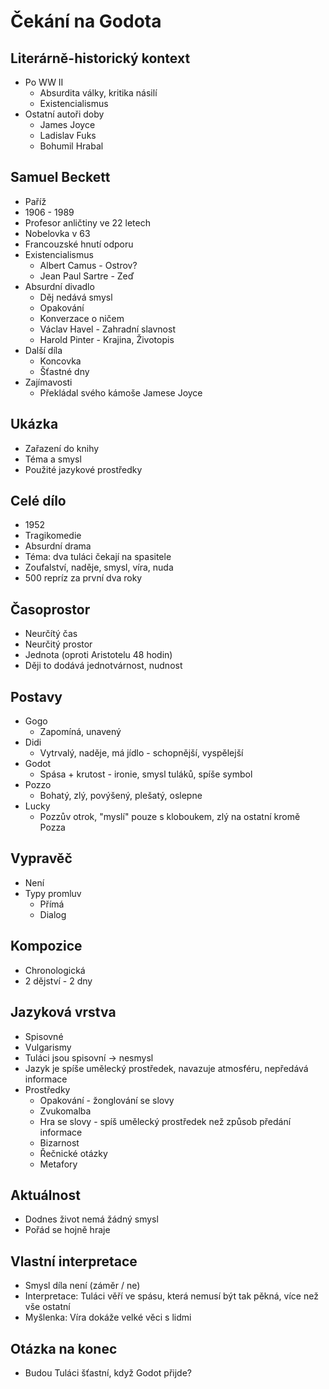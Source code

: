 # Čekání na Godota

## Literárně-historický kontext
- Po WW II
    - Absurdita války, kritika násilí
    - Existencialismus
- Ostatní autoři doby
    - James Joyce
    - Ladislav Fuks
    - Bohumil Hrabal

## Samuel Beckett
- Paříž
- 1906 - 1989
- Profesor anličtiny ve 22 letech
- Nobelovka v 63
- Francouzské hnutí odporu
- Existencialismus
    - Albert Camus - Ostrov?
    - Jean Paul Sartre - Zeď
- Absurdní divadlo
    - Děj nedává smysl
    - Opakování
    - Konverzace o ničem
    - Václav Havel - Zahradní slavnost
    - Harold Pinter - Krajina, Životopis
- Další díla
    - Koncovka
    - Šťastné dny
- Zajímavosti
    - Překládal svého kámoše Jamese Joyce

## Ukázka
- Zařazení do knihy
- Téma a smysl
- Použité jazykové prostředky

## Celé dílo
- 1952
- Tragikomedie
- Absurdní drama
- Téma: dva tuláci čekají na spasitele
- Zoufalství, naděje, smysl, víra, nuda
- 500 repríz za první dva roky

## Časoprostor
- Neurčítý čas
- Neurčitý prostor
- Jednota (oproti Aristotelu 48 hodin)
- Ději to dodává jednotvárnost, nudnost

## Postavy
- Gogo
    - Zapomíná, unavený
- Didi
    - Vytrvalý, naděje, má jídlo - schopnější, vyspělejší
- Godot
    - Spása + krutost - ironie, smysl tuláků, spíše symbol
- Pozzo
    - Bohatý, zlý, povýšený, plešatý, oslepne
- Lucky
    - Pozzův otrok, "myslí" pouze s kloboukem, zlý na ostatní kromě Pozza

## Vypravěč
- Není
- Typy promluv
    - Přímá
    - Dialog

## Kompozice
- Chronologická
- 2 dějství - 2 dny

## Jazyková vrstva
- Spisovné
- Vulgarismy
- Tuláci jsou spisovní -> nesmysl
- Jazyk je spíše umělecký prostředek, navazuje atmosféru, nepředává informace
- Prostředky
    - Opakování - žonglování se slovy
    - Zvukomalba
    - Hra se slovy - spíš umělecký prostředek než způsob předání informace
    - Bizarnost
    - Řečnické otázky
    - Metafory

## Aktuálnost
- Dodnes život nemá žádný smysl
- Pořád se hojně hraje

## Vlastní interpretace
- Smysl díla není (záměr / ne)
- Interpretace: Tuláci věří ve spásu, která nemusí být tak pěkná, více než vše ostatní
- Myšlenka: Víra dokáže velké věci s lidmi

## Otázka na konec
- Budou Tuláci šťastní, když Godot přijde?
